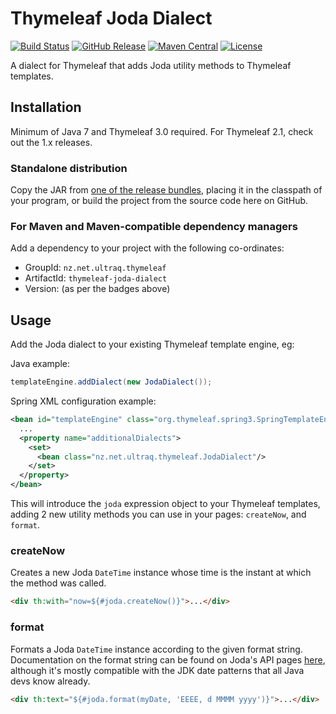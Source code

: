 
Thymeleaf Joda Dialect
======================

[![Build Status](https://travis-ci.org/ultraq/thymeleaf-joda-dialect.svg?branch=master)](https://travis-ci.org/ultraq/thymeleaf-joda-dialect)
[![GitHub Release](https://img.shields.io/github/release/ultraq/thymeleaf-joda-dialect.svg?maxAge=3600)](https://github.com/ultraq/thymeleaf-joda-dialect/releases/latest)
[![Maven Central](https://img.shields.io/maven-central/v/nz.net.ultraq.thymeleaf/thymeleaf-joda-dialect.svg?maxAge=3600)](http://search.maven.org/#search|ga|1|g%3A%22nz.net.ultraq.thymeleaf%22%20AND%20a%3A%22thymeleaf-joda-dialect%22)
[![License](https://img.shields.io/github/license/ultraq/thymeleaf-joda-dialect.svg?maxAge=2592000)](https://github.com/ultraq/thymeleaf-joda-dialect/blob/master/LICENSE.txt)

A dialect for Thymeleaf that adds Joda utility methods to Thymeleaf templates.


Installation
------------

Minimum of Java 7 and Thymeleaf 3.0 required.  For Thymeleaf 2.1, check out the
1.x releases.

### Standalone distribution
Copy the JAR from [one of the release bundles](https://github.com/ultraq/thymeleaf-joda-dialect/releases),
placing it in the classpath of your program, or build the project from the
source code here on GitHub.

### For Maven and Maven-compatible dependency managers
Add a dependency to your project with the following co-ordinates:

 - GroupId: `nz.net.ultraq.thymeleaf`
 - ArtifactId: `thymeleaf-joda-dialect`
 - Version: (as per the badges above)


Usage
-----

Add the Joda dialect to your existing Thymeleaf template engine, eg:

Java example:

```java
templateEngine.addDialect(new JodaDialect());
```

Spring XML configuration example:

```xml
<bean id="templateEngine" class="org.thymeleaf.spring3.SpringTemplateEngine">
  ...
  <property name="additionalDialects">
    <set>
      <bean class="nz.net.ultraq.thymeleaf.JodaDialect"/>
    </set>
  </property>
</bean>
```

This will introduce the `joda` expression object to your Thymeleaf templates,
adding 2 new utility methods you can use in your pages: `createNow`, and `format`.

### createNow

Creates a new Joda `DateTime` instance whose time is the instant at which the
method was called.

```html
<div th:with="now=${#joda.createNow()}">...</div>
```

### format

Formats a Joda `DateTime` instance according to the given format string.
Documentation on the format string can be found on Joda's API pages
[here](http://www.joda.org/joda-time/apidocs/org/joda/time/format/DateTimeFormat.html),
although it's mostly compatible with the JDK date patterns that all Java devs
know already.

```html
<div th:text="${#joda.format(myDate, 'EEEE, d MMMM yyyy')}">...</div>
```
